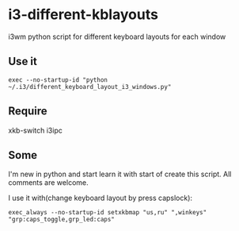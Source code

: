 # i3-different-kblayouts
i3wm python script for different keyboard layouts for each window

## Use it
```
exec --no-startup-id "python ~/.i3/different_keyboard_layout_i3_windows.py"
```

## Require
xkb-switch
i3ipc

## Some
I'm new in python and start learn it with start of create this script. All comments are welcome.

I use it with(change keyboard layout by press capslock):
```
exec_always --no-startup-id setxkbmap "us,ru" ",winkeys" "grp:caps_toggle,grp_led:caps"
```
